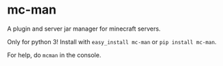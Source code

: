 mc-man
=======

A plugin and server jar manager for minecraft servers.

Only for python 3! Install with `easy_install mc-man` or `pip install mc-man`.

For help, do `mcman` in the console.
